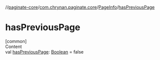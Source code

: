 //[paginate-core](../../../index.md)/[com.chrynan.paginate.core](../index.md)/[PageInfo](index.md)/[hasPreviousPage](has-previous-page.md)



# hasPreviousPage  
[common]  
Content  
val [hasPreviousPage](has-previous-page.md): [Boolean](https://kotlinlang.org/api/latest/jvm/stdlib/kotlin/-boolean/index.html) = false  



